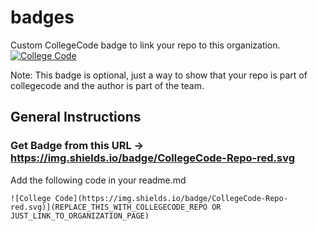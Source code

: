 # badges
Custom CollegeCode badge to link your repo to this organization. [![College Code](https://img.shields.io/badge/CollegeCode-Repo-red.svg)](https://github.com/CollegeCODE/badges/)

Note: This badge is optional, just a way to show that your repo is part of collegecode and the author is part of the team.

## General Instructions

### Get Badge from this URL -> https://img.shields.io/badge/CollegeCode-Repo-red.svg

Add the following code in your readme.md 

```
![College Code](https://img.shields.io/badge/CollegeCode-Repo-red.svg)](REPLACE_THIS_WITH_COLLEGECODE_REPO OR JUST_LINK_TO_ORGANIZATION_PAGE)
```

